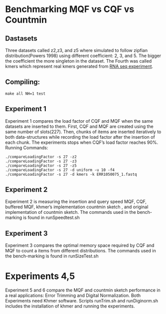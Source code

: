 # Benchmarking MQF vs CQF vs Countmin
## Dastasets
Three datasets called z2,z3, and z5 where simulated to follow zipfian distribution(Powers 1998) using different coefficient: 2, 3, and 5. The bigger the coefficient the more singleton in the dataset. The Fourth was called kmers which represent real kmers generated from [RNA seq experiment](ftp://ftp.sra.ebi.ac.uk/vol1/fastq/ERR105/005/ERR1050075/ERR1050075_1.fastq.gz).
## Compiling:
```
make all NH=1 test
```
## Experiment 1
Experiment 1 compares the load factor of CQF and MQF when the same datasets are inserted to them. First, CQF and MQF are created using the same number of slots(227). Then, chunks of items are inserted iteratively to both data-structures while recording the load factor after the insertion of each chunk. The experiments stops when CQF’s load factor reaches 90%.
Running Commands:
```
./compareLoadingFactor -s 27 -z2
./compareLoadingFactor -s 27 -z3
./compareLoadingFactor -s 27 -z5
./compareLoadingFactor -s 27 -d uniform -u 10 -f4
./compareLoadingFactor -s 27 -d kmers -k ERR1050075_1.fastq
```

## Experiment 2
Experiment 2 is measuring the insertion and query speed  MQF, CQF, buffered MQF,  khmer’s implementation countmin sketch , and original implementation of countmin sketch.
The commands used in the bench-marking is found in runSpeedtest.sh

## Experiment 3
Experiment 3 compares the optimal memory space required by CQF and MQF to count a items from different distributions.
The commands used in the bench-marking is found in runSizeTest.sh

# Experiments 4,5
Experiment 5 and 6 compare the MQF and countmin sketch performance in a real applications: Error Trimming and Digital Normalization. Both Experiments need Khmer software. Scripts runTrim.sh and runDiginorm.sh includes the installation of khmer and running the experiments. 

